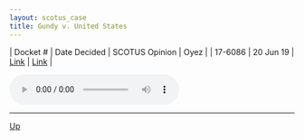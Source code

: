 ```yaml
---
layout: scotus_case
title: Gundy v. United States
---
```


| Docket # | Date Decided | SCOTUS Opinion | Oyez |
| 17-6086 | 20 Jun 19 | [Link](https://www.supremecourt.gov/opinions/18pdf/588us1r59_7648.pdf) | [Link](https://www.oyez.org/cases/2018/17-6086) |

<audio controls>
   <source src='./resources/17-6086.mp3' type='audio/mpeg'>
</audio>

<object data='./resources/17-6086.pdf' type='application/pdf'></object>

---

[Up](./README.md)